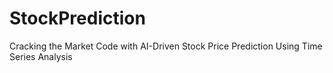 # StockPrediction
Cracking the Market Code with AI-Driven Stock Price Prediction Using Time Series Analysis
